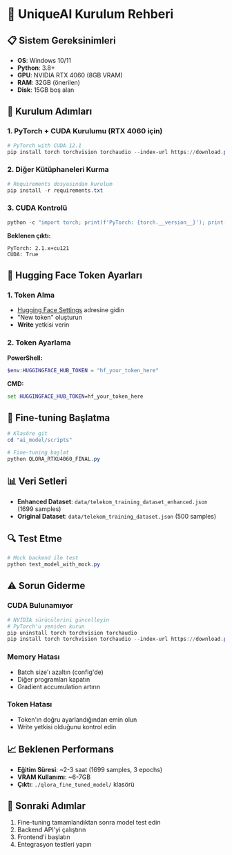 # 🚀 UniqueAI Kurulum Rehberi

## 📋 Sistem Gereksinimleri

- **OS**: Windows 10/11
- **Python**: 3.8+
- **GPU**: NVIDIA RTX 4060 (8GB VRAM)
- **RAM**: 32GB (önerilen)
- **Disk**: 15GB boş alan

## 🔧 Kurulum Adımları

### 1. PyTorch + CUDA Kurulumu (RTX 4060 için)

```powershell
# PyTorch with CUDA 12.1
pip install torch torchvision torchaudio --index-url https://download.pytorch.org/whl/cu121
```

### 2. Diğer Kütüphaneleri Kurma

```powershell
# Requirements dosyasından kurulum
pip install -r requirements.txt
```

### 3. CUDA Kontrolü

```powershell
python -c "import torch; print(f'PyTorch: {torch.__version__}'); print(f'CUDA: {torch.cuda.is_available()}')"
```

**Beklenen çıktı:**
```
PyTorch: 2.1.x+cu121
CUDA: True
```

## 🔑 Hugging Face Token Ayarları

### 1. Token Alma
- [Hugging Face Settings](https://huggingface.co/settings/tokens) adresine gidin
- "New token" oluşturun
- **Write** yetkisi verin

### 2. Token Ayarlama

**PowerShell:**
```powershell
$env:HUGGINGFACE_HUB_TOKEN = "hf_your_token_here"
```

**CMD:**
```cmd
set HUGGINGFACE_HUB_TOKEN=hf_your_token_here
```

## 🚀 Fine-tuning Başlatma

```powershell
# Klasöre git
cd "ai_model/scripts"

# Fine-tuning başlat
python QLORA_RTXU4060_FINAL.py
```

## 📊 Veri Setleri

- **Enhanced Dataset**: `data/telekom_training_dataset_enhanced.json` (1699 samples)
- **Original Dataset**: `data/telekom_training_dataset.json` (500 samples)

## 🔍 Test Etme

```powershell
# Mock backend ile test
python test_model_with_mock.py
```

## ⚠️ Sorun Giderme

### CUDA Bulunamıyor
```powershell
# NVIDIA sürücülerini güncelleyin
# PyTorch'u yeniden kurun
pip uninstall torch torchvision torchaudio
pip install torch torchvision torchaudio --index-url https://download.pytorch.org/whl/cu121
```

### Memory Hatası
- Batch size'ı azaltın (config'de)
- Diğer programları kapatın
- Gradient accumulation artırın

### Token Hatası
- Token'ın doğru ayarlandığından emin olun
- Write yetkisi olduğunu kontrol edin

## 📈 Beklenen Performans

- **Eğitim Süresi**: ~2-3 saat (1699 samples, 3 epochs)
- **VRAM Kullanımı**: ~6-7GB
- **Çıktı**: `./qlora_fine_tuned_model/` klasörü

## 🎯 Sonraki Adımlar

1. Fine-tuning tamamlandıktan sonra model test edin
2. Backend API'yi çalıştırın
3. Frontend'i başlatın
4. Entegrasyon testleri yapın 